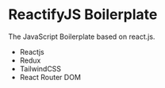 # ReactifyJS Boilerplate
The JavaScript Boilerplate based on react.js.
- Reactjs
- Redux
- TailwindCSS
- React Router DOM

